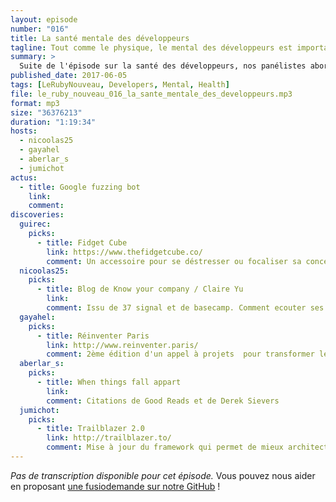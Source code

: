 ```yaml
---
layout: episode
number: "016"
title: La santé mentale des développeurs
tagline: Tout comme le physique, le mental des développeurs est important à surveiller et à entraîner.
summary: >
  Suite de l'épisode sur la santé des développeurs, nos panélistes abordent ici la partie santé mentale.
published_date: 2017-06-05
tags: [LeRubyNouveau, Developers, Mental, Health]
file: le_ruby_nouveau_016_la_sante_mentale_des_developpeurs.mp3
format: mp3
size: "36376213"
duration: "1:19:34"
hosts:
  - nicoolas25
  - gayahel
  - aberlar_s
  - jumichot
actus:
  - title: Google fuzzing bot
    link:
    comment:
discoveries:
  guirec:
    picks:
      - title: Fidget Cube
        link: https://www.thefidgetcube.co/
        comment: Un accessoire pour se déstresser ou focaliser sa concentration
  nicoolas25:
    picks:
      - title: Blog de Know your company / Claire Yu
        link:
        comment: Issu de 37 signal et de basecamp. Comment ecouter ses employées, avoir du feedback sincère, apporter une réponse à la hauteur de l'écoute. De nombreux articles intéressante et pas très long à lire en plus.
  gayahel:
    picks:
      - title: Réinventer Paris
        link: http://www.reinventer.paris/
        comment: 2ème édition d'un appel à projets  pour transformer les souterrains de Paris et révéler tout leur potentiel.
  aberlar_s:
    picks:
      - title: When things fall appart
        link:
        comment: Citations de Good Reads et de Derek Sievers
  jumichot:
    picks:
      - title: Trailblazer 2.0
        link: http://trailblazer.to/
        comment: Mise à jour du framework qui permet de mieux architecturer une grosse application Rails.
---
```


_Pas de transcription disponible pour cet épisode._
Vous pouvez nous aider en proposant [une fusiodemande sur notre GitHub](https://github.com/LeRubyNouveau/lerubynouveau.fr) !
